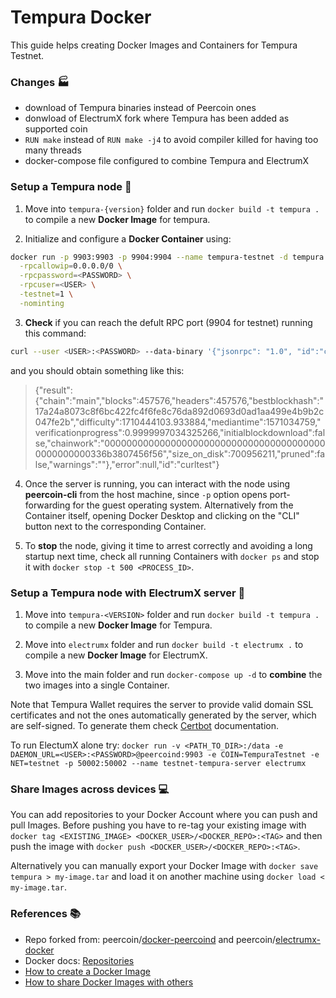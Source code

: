 # Tempura Docker

This guide helps creating Docker Images and Containers for Tempura Testnet.

### Changes :factory:

* download of Tempura binaries instead of Peercoin ones
* donwload of ElectrumX fork where Tempura has been added as supported coin
* `RUN make` instead of `RUN make -j4` to avoid compiler killed for having too many threads
* docker-compose file configured to combine Tempura and ElectrumX

### Setup a Tempura node :whale:

1. Move into `tempura-{version}` folder and run `docker build -t tempura .` to compile a new **Docker Image** for tempura. 

2. Initialize and configure a **Docker Container** using:

```sh
docker run -p 9903:9903 -p 9904:9904 --name tempura-testnet -d tempura \
  -rpcallowip=0.0.0.0/0 \
  -rpcpassword=<PASSWORD> \
  -rpcuser=<USER> \
  -testnet=1 \
  -nominting
```

3. **Check** if you can reach the defult RPC port (9904 for testnet) running this command:

```sh
curl --user <USER>:<PASSWORD> --data-binary '{"jsonrpc": "1.0", "id":"curltest", "method": "getblockchaininfo", "params": [] }'  -H 'content-type: text/plain;' localhost:9904/
```

and you should obtain something like this:

> {"result":{"chain":"main","blocks":457576,"headers":457576,"bestblockhash":"17a24a8073c8f6bc422fc4f6fe8c76da892d0693d0ad1aa499e4b9b2c047fe2b","difficulty":1710444103.933884,"mediantime":1571034759,"verificationprogress":0.9999997034325266,"initialblockdownload":false,"chainwork":"00000000000000000000000000000000000000000000000000336b3807456f56","size_on_disk":700956211,"pruned":false,"warnings":""},"error":null,"id":"curltest"}

4. Once the server is running, you can interact with the node using **peercoin-cli** from the host machine, since `-p` option opens port-forwarding for the guest operating system. Alternatively from the Container itself, opening Docker Desktop and clicking on the "CLI" button next to the corresponding Container.

5. To **stop** the node, giving it time to arrest correctly and avoiding a long startup next time, check all running Containers with `docker ps` and stop it with `docker stop -t 500 <PROCESS_ID>`.

### Setup a Tempura node with ElectrumX server :whale:

1. Move into `tempura-<VERSION>` folder and run `docker build -t tempura .` to compile a new **Docker Image** for Tempura. 

2. Move into `electrumx` folder and run `docker build -t electrumx .` to compile a new **Docker Image** for ElectrumX. 

3. Move into the main folder and run `docker-compose up -d` to **combine** the two images into a single Container.

Note that Tempura Wallet requires the server to provide valid domain SSL certificates and not the ones automatically generated by the server, which are self-signed. To generate them check [Certbot](https://certbot.eff.org/docs/index.html#) documentation.

To run ElectumX alone try: `docker run -v <PATH_TO_DIR>:/data -e DAEMON_URL=<USER>:<PASSWORD>@peercoind:9903 -e COIN=TempuraTestnet -e NET=testnet -p 50002:50002 --name testnet-tempura-server electrumx`

### Share Images across devices :computer:

You can add repositories to your Docker Account where you can push and pull Images. Before pushing you have to re-tag your existing image with `docker tag <EXISTING_IMAGE> <DOCKER_USER>/<DOCKER_REPO>:<TAG>` and then push the image with `docker push <DOCKER_USER>/<DOCKER_REPO>:<TAG>`.

Alternatively you can manually export your Docker Image with `docker save tempura > my-image.tar` and load it on another machine using `docker load < my-image.tar`.

### References :books:

* Repo forked from: peercoin/[docker-peercoind](https://github.com/peercoin/docker-peercoind.git) and peercoin/[electrumx-docker](https://github.com/peercoin/electrumx-docker) 
* Docker docs: [Repositories](https://docs.docker.com/docker-hub/repos/)
* [How to create a Docker Image](https://www.linux.com/training-tutorials/how-create-docker-image)
* [How to share Docker Images with others](https://www.cloudsavvyit.com/12326/how-to-share-docker-images-with-others)

